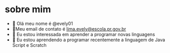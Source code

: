  # sobre mim
- 👋 Olá meu nome é @evely01
- 👀Meu email de contato é lima.evely@escola.pr.gov.br 
- 🌱 Eu estou interessada em aprender a programar novas linguagens
- 💞️ Eu estou aprendendo a programar recentemente a linguagem de Java Script e Scratch
